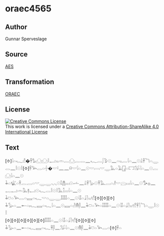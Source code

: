 # oraec4565

## Author

Gunnar Sperveslage

## Source

[AES](https://github.com/simondschweitzer/aes)

## Transformation

[ORAEC](https://oraec.github.io/)

## License

<a rel="license" href="http://creativecommons.org/licenses/by-sa/4.0/"><img alt="Creative Commons License" style="border-width:0" src="https://i.creativecommons.org/l/by-sa/4.0/88x31.png" /></a><br />This work is licensed under a <a rel="license" href="http://creativecommons.org/licenses/by-sa/4.0/">Creative Commons Attribution-ShareAlike 4.0 International License</a>

## Text

[⯑]𓇋𓏏𓆑𓀭�𓋹𓅊𓈌𓈌𓎛𓂝𓏭𓏛𓐛𓈌𓐛𓂋𓈖𓆑𓐛𓆄𓅱𓇳𓈖𓏏𓏭𓐛𓇋𓏏𓈖𓇳𓏙𓋹𓆓𓏏𓇾𓂋𓈖𓎛𓇳𓎛[⯑]𓋹𓅨𓂋𓏏𓏶�𓎟𓍲𓈖𓈖𓍶𓎟𓇋𓏏𓈖𓇳𓎟𓇯𓎟𓇾𓅓𓏏𓄿𓉗𓏏𓉐𓅮𓇋𓏏𓈖𓇳𓐛𓈌𓇋𓏏𓈖𓇳<br>
𓇓𓏏𓆤𓏏𓋹𓐛𓐙𓏏𓎟𓇾𓇾𓈅𓈅𓇳𓄤𓆣𓏥𓇳𓌡𓈖𓏙𓋹𓅭𓇳𓋹𓅓𓐙𓏏𓁦𓎟𓈍𓏥𓇋𓏏𓈖𓇳𓅜𓐍𓈖𓉻𓂝𓏛𓅓𓊢𓂝𓇳𓆑𓂋𓎛𓇳𓎛𓅓𓎿𓏥𓇋𓏏𓈖𓇳<br>
𓇓𓈞𓏏𓅨𓂋𓏏𓈘𓏏𓆑𓎟𓏏𓇾𓇾𓄤𓄤𓄤𓄤𓏏𓈖𓇳𓇋𓄤𓏏𓇍𓍘𓏭𓁗[⯑][⯑][⯑]<br>
𓇓𓅭𓏏𓈖𓄡𓏏𓏤𓆑𓈘𓏏𓆑𓇋𓏏𓈖𓇳𓈘𓏏𓁐𓄟𓋴𓈖𓇓𓈞𓏏𓅨𓏏𓄤𓄤𓄤𓄤𓏏𓈖𓇳𓇋𓄤𓏏𓇍𓍘𓏭𓁗𓋹𓍘𓆓𓏏𓇾𓎛𓇳𓎛<br>
[⯑][⯑][⯑][⯑][⯑][⯑]𓄤𓄤𓄤𓄤𓏏𓈖𓇳𓇋𓄤𓏏𓇍𓍘𓁗[⯑][⯑][⯑]<br>
𓇓𓅭𓏏𓈖𓄡𓏏𓆑𓈘𓏏𓆑𓋹𓋴𓈖𓅮𓇋𓏏𓈖𓇳𓄟𓋴𓈖𓇓𓈞𓏏𓅨𓂋𓏏[⯑]𓋹𓏏<br>
